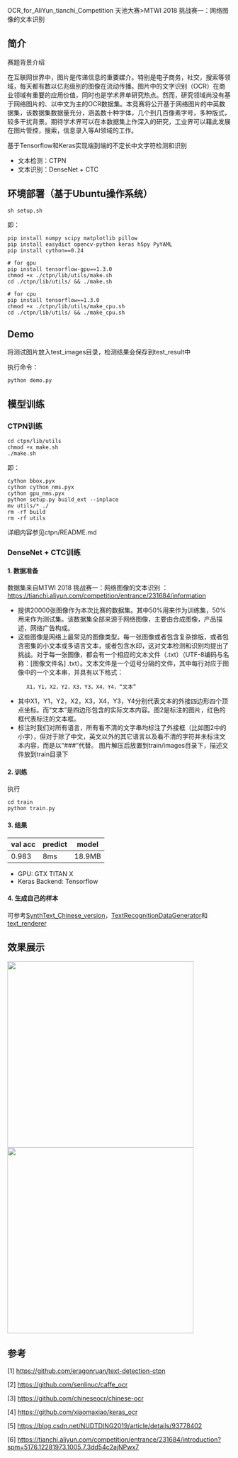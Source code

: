 OCR_for_AliYun_tianchi_Competition
天池大赛>MTWI 2018 挑战赛一：网络图像的文本识别

## 简介

 赛题背景介绍

在互联网世界中，图片是传递信息的重要媒介。特别是电子商务，社交，搜索等领域，每天都有数以亿兆级别的图像在流动传播。图片中的文字识别（OCR）在商业领域有重要的应用价值，同时也是学术界单研究热点。然而，研究领域尚没有基于网络图片的、以中文为主的OCR数据集。本竞赛将公开基于网络图片的中英数据集，该数据集数据量充分，涵盖数十种字体，几个到几百像素字号，多种版式，较多干扰背景。期待学术界可以在本数据集上作深入的研究，工业界可以藉此发展在图片管控，搜索，信息录入等AI领域的工作。 


基于Tensorflow和Keras实现端到端的不定长中文字符检测和识别

* 文本检测：CTPN
* 文本识别：DenseNet + CTC

## 环境部署（基于Ubuntu操作系统）
``` 
sh setup.sh
```
即：
```
pip install numpy scipy matplotlib pillow
pip install easydict opencv-python keras h5py PyYAML
pip install cython==0.24

# for gpu
pip install tensorflow-gpu==1.3.0
chmod +x ./ctpn/lib/utils/make.sh
cd ./ctpn/lib/utils/ && ./make.sh

# for cpu
pip install tensorflow==1.3.0
chmod +x ./ctpn/lib/utils/make_cpu.sh
cd ./ctpn/lib/utils/ && ./make_cpu.sh
```

## Demo
将测试图片放入test_images目录，检测结果会保存到test_result中

执行命令：
``` 
python demo.py
```

## 模型训练

### CTPN训练
```
cd ctpn/lib/utils
chmod +x make.sh
./make.sh
```
即：
```
cython bbox.pyx
cython cython_nms.pyx
cython gpu_nms.pyx
python setup.py build_ext --inplace
mv utils/* ./
rm -rf build
rm -rf utils
```
详细内容参见ctpn/README.md

### DenseNet + CTC训练

#### 1. 数据准备

数据集来自MTWI 2018 挑战赛一：网络图像的文本识别	：https://tianchi.aliyun.com/competition/entrance/231684/information
* 提供20000张图像作为本次比赛的数据集。其中50%用来作为训练集，50%用来作为测试集。该数据集全部来源于网络图像，主要由合成图像，产品描述，网络广告构成。
* 这些图像是网络上最常见的图像类型。每一张图像或者包含复杂排版，或者包含密集的小文本或多语言文本，或者包含水印，这对文本检测和识别均提出了挑战。对于每一张图像，都会有一个相应的文本文件（.txt）（UTF-8编码与名称：[图像文件名] .txt）。文本文件是一个逗号分隔的文件，其中每行对应于图像中的一个文本串，并具有以下格式：
```
      X1，Y1，X2，Y2，X3，Y3，X4，Y4，“文本”
```
* 其中X1，Y1，Y2，X2，X3，X4，Y3，Y4分别代表文本的外接四边形四个顶点坐标。而“文本”是四边形包含的实际文本内容。图2是标注的图片，红色的框代表标注的文本框。
* 标注时我们对所有语言，所有看不清的文字串均标注了外接框（比如图2中的小字），但对于除了中文，英文以外的其它语言以及看不清的字符并未标注文本内容，而是以“###”代替。
图片解压后放置到train/images目录下，描述文件放到train目录下

#### 2. 训练
执行
``` 
cd train
python train.py
```

#### 3. 结果

| val acc | predict | model |
| -----------| ---------- | -----------|
| 0.983 | 8ms | 18.9MB |

* GPU: GTX TITAN X
* Keras Backend: Tensorflow

#### 4. 生成自己的样本

可参考[SynthText_Chinese_version](https://github.com/JarveeLee/SynthText_Chinese_version)，[TextRecognitionDataGenerator](https://github.com/Belval/TextRecognitionDataGenerator)和[text_renderer](https://github.com/Sanster/text_renderer)

## 效果展示

<div>
<img width="420" height="420" src="https://github.com/YCG09/chinese_ocr/blob/master/demo/demo_detect.jpg"/>
<img width="420" height="420" src="https://github.com/YCG09/chinese_ocr/blob/master/demo/demo_rec.jpg"/>
</div>

## 参考

[1] https://github.com/eragonruan/text-detection-ctpn

[2] https://github.com/senlinuc/caffe_ocr

[3] https://github.com/chineseocr/chinese-ocr

[4] https://github.com/xiaomaxiao/keras_ocr

[5] https://blog.csdn.net/NUDTDING2019/article/details/93778402

[6] https://tianchi.aliyun.com/competition/entrance/231684/introduction?spm=5176.12281973.1005.7.3dd54c2ajNPwx7